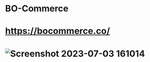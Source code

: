 # BO-Commerce
# https://bocommerce.co/ 
# ![Screenshot 2023-07-03 161014](https://github.com/kesten10/BO-Commerce/assets/108926862/21ed6a55-e251-4258-94ae-89031d1afd15)
